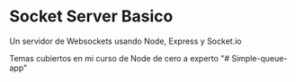 # Socket Server Basico

Un servidor de Websockets usando Node, Express y Socket.io

Temas cubiertos en mi curso de Node de cero a experto
"# Simple-queue-app" 
